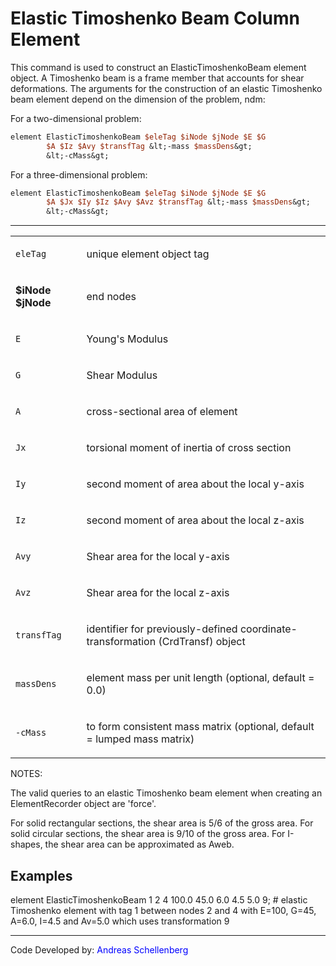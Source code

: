 # Elastic Timoshenko Beam Column Element

<p>This command is used to construct an ElasticTimoshenkoBeam element
object. A Timoshenko beam is a frame member that accounts for shear
deformations. The arguments for the construction of an elastic
Timoshenko beam element depend on the dimension of the problem, ndm:</p>
<p>For a two-dimensional problem:</p>

```tcl
element ElasticTimoshenkoBeam $eleTag $iNode $jNode $E $G
        $A $Iz $Avy $transfTag &lt;-mass $massDens&gt;
        &lt;-cMass&gt;
```

<p>For a three-dimensional problem:</p>

```tcl
element ElasticTimoshenkoBeam $eleTag $iNode $jNode $E $G
        $A $Jx $Iy $Iz $Avy $Avz $transfTag &lt;-mass $massDens&gt;
        &lt;-cMass&gt;
```

<hr />
<table>
<tbody>
<tr class="odd">
<td><code class="parameter-table-variable">eleTag</code></td>
<td><p>unique element object tag</p></td>
</tr>
<tr class="even">
<td><p><strong>$iNode $jNode</strong></p></td>
<td><p>end nodes</p></td>
</tr>
<tr class="odd">
<td><code class="parameter-table-variable">E</code></td>
<td><p>Young's Modulus</p></td>
</tr>
<tr class="even">
<td><code class="parameter-table-variable">G</code></td>
<td><p>Shear Modulus</p></td>
</tr>
<tr class="odd">
<td><code class="parameter-table-variable">A</code></td>
<td><p>cross-sectional area of element</p></td>
</tr>
<tr class="even">
<td><code class="parameter-table-variable">Jx</code></td>
<td><p>torsional moment of inertia of cross section</p></td>
</tr>
<tr class="odd">
<td><code class="parameter-table-variable">Iy</code></td>
<td><p>second moment of area about the local y-axis</p></td>
</tr>
<tr class="even">
<td><code class="parameter-table-variable">Iz</code></td>
<td><p>second moment of area about the local z-axis</p></td>
</tr>
<tr class="odd">
<td><code class="parameter-table-variable">Avy</code></td>
<td><p>Shear area for the local y-axis</p></td>
</tr>
<tr class="even">
<td><code class="parameter-table-variable">Avz</code></td>
<td><p>Shear area for the local z-axis</p></td>
</tr>
<tr class="odd">
<td><code class="parameter-table-variable">transfTag</code></td>
<td><p>identifier for previously-defined coordinate-transformation
(CrdTransf) object</p></td>
</tr>
<tr class="even">
<td><code class="parameter-table-variable">massDens</code></td>
<td><p>element mass per unit length (optional, default = 0.0)</p></td>
</tr>
<tr class="odd">
<td><p><code class="parameter-table-flag">-cMass</code></p></td>
<td><p>to form consistent mass matrix (optional, default = lumped mass
matrix)</p></td>
</tr>
</tbody>
</table>
<p>NOTES:</p>
<p>The valid queries to an elastic Timoshenko beam element when creating
an ElementRecorder object are 'force'.</p>
<p>For solid rectangular sections, the shear area is 5/6 of the gross
area. For solid circular sections, the shear area is 9/10 of the gross
area. For I-shapes, the shear area can be approximated as Aweb.</p>

## Examples

<p>element ElasticTimoshenkoBeam 1 2 4 100.0 45.0 6.0 4.5 5.0 9; #
elastic Timoshenko element with tag 1 between nodes 2 and 4 with E=100,
G=45, A=6.0, I=4.5 and Av=5.0 which uses transformation 9</p>
<hr />
<p>Code Developed by: <span style="color:blue"> Andreas
Schellenberg </span></p>

